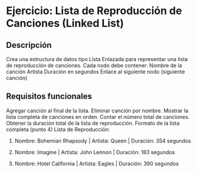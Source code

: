 # Ejercicio: Lista de Reproducción de Canciones (Linked List)

## Descripción

Crea una estructura de datos tipo Lista Enlazada para representar una lista de reproducción de canciones. Cada nodo debe contener:
Nombre de la canción
Artista
Duración en segundos
Enlace al siguiente nodo (siguiente canción)

## Requisitos funcionales

Agregar canción al final de la lista.
Eliminar canción por nombre.
Mostrar la lista completa de canciones en orden.
Contar el número total de canciones.
Obtener la duración total de la lista de reproducción.
Formato de la lista completa (punto 4)
Lista de Reproducción:

1. Nombre: Bohemian Rhapsody | Artista: Queen | Duración: 354 segundos

2. Nombre: Imagine | Artista: John Lennon | Duración: 183 segundos

3. Nombre: Hotel California | Artista: Eagles | Duración: 390 segundos
